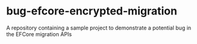 # bug-efcore-encrypted-migration
A repository containing a sample project to demonstrate a potential bug in the EFCore migration APIs
